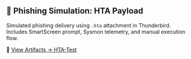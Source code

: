 ## 🧪 Phishing Simulation: HTA Payload

Simulated phishing delivery using `.hta` attachment in Thunderbird.  
Includes SmartScreen prompt, Sysmon telemetry, and manual execution flow.

📂 [View Artifacts → HTA-Test](Artifacts/PhishingPayloads/HTA-Test/README.md)
